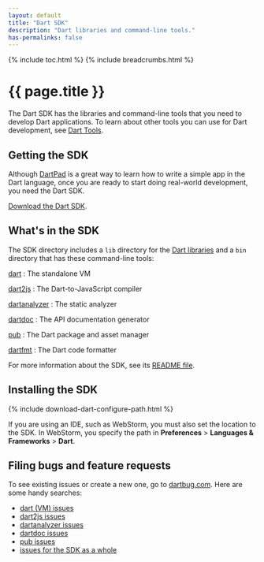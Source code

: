 ```yaml
---
layout: default
title: "Dart SDK"
description: "Dart libraries and command-line tools."
has-permalinks: false
---
```


{% include toc.html %}
{% include breadcrumbs.html %}

# {{ page.title }}

The Dart SDK has the libraries and command-line tools
that you need to develop Dart applications.
To learn about other tools you can use for Dart development,
see [Dart Tools](/tools/).

## Getting the SDK

Although
<a href="https://dartpad.dartlang.org" target="_blank">DartPad</a>
is a great way to learn how to write a simple app in the Dart
language, once you are ready to start doing real-world development,
you need the Dart SDK.

[Download the Dart SDK](/downloads/).

## What's in the SDK

The SDK directory includes a `lib` directory for the
[Dart libraries](/docs/dart-up-and-running/ch03.html)
and a `bin` directory that has these command-line tools:

<div class="row"> <div class="col-md-6" markdown="1">

[dart](/tools/dart-vm/)
: The standalone VM

[dart2js](/tools/dart2js/)
: The Dart-to-JavaScript compiler

[dartanalyzer](https://github.com/dart-lang/analyzer_cli#dartanalyzer)
: The static analyzer

</div> <div class="col-md-6" markdown="1">

[dartdoc](https://github.com/dart-lang/dartdoc#dartdoc)
: The API documentation generator

[pub](/tools/pub/)
: The Dart package and asset manager

[dartfmt](/tools/dartfmt/)
: The Dart code formatter

</div> </div>

For more information about the SDK, see its
[README file](https://raw.github.com/dart-lang/bleeding_edge/master/dart/README.dart-sdk).

## Installing the SDK

{% include download-dart-configure-path.html %}

If you are using an IDE, such as WebStorm, you
must also set the location to the SDK. In WebStorm,
you specify the path in
**Preferences** > **Languages & Frameworks** > **Dart**.

## Filing bugs and feature requests

To see existing issues or create a new one,
go to [dartbug.com](http://dartbug.com).
Here are some handy searches:

* [dart (VM) issues](https://github.com/dart-lang/sdk/labels/Area-VM)
* [dart2js issues](https://github.com/dart-lang/sdk/labels/Area-Dart2JS)
* [dartanalyzer issues](https://github.com/dart-lang/sdk/labels/Area-Analyzer)
* [dartdoc issues](https://github.com/dart-lang/dartdoc/issues)
* [pub issues](https://github.com/dart-lang/sdk/labels/Area-Pub)
* [issues for the SDK as a whole](https://github.com/dart-lang/sdk/issues)
